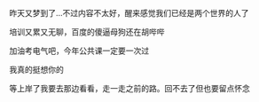 昨天又梦到了…不过内容不太好，醒来感觉我们已经是两个世界的人了

培训又累又无聊，百度的傻逼母狗还在胡哔哔

加油考电气吧，今年公共课一定要一次过

我真的挺想你的

等上岸了我要去那边看看，走一走之前的路。回不去了但也要留点怀念
